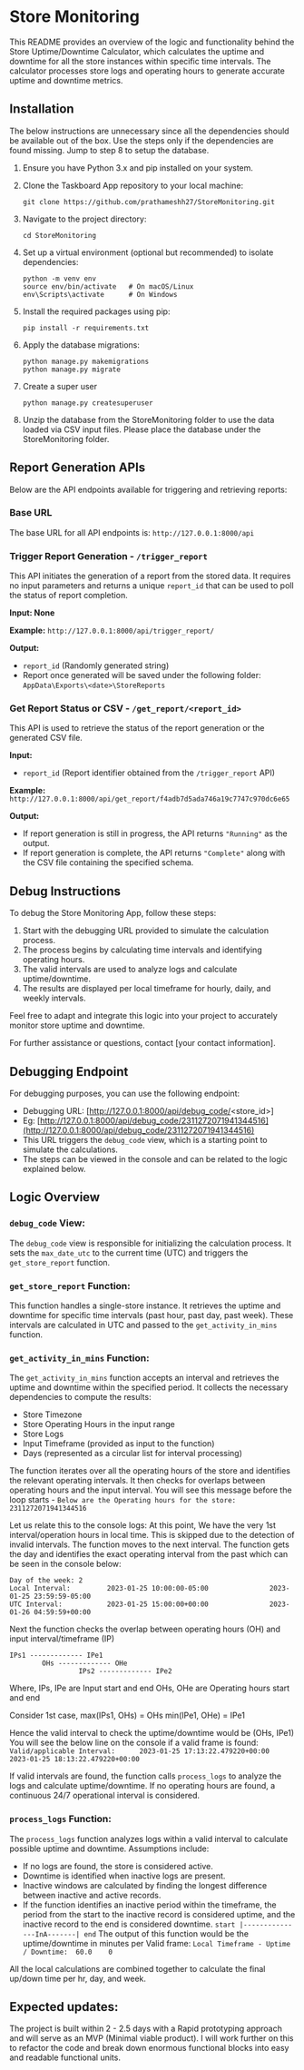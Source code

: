 # Store Monitoring

This README provides an overview of the logic and functionality behind the Store Uptime/Downtime Calculator, which calculates the uptime and downtime for all the store instances within specific time intervals. The calculator processes store logs and operating hours to generate accurate uptime and downtime metrics.

## Installation
The below instructions are unnecessary since all the dependencies should be available out of the box.
Use the steps only if the dependencies are found missing.
Jump to step 8 to setup the database.

1. Ensure you have Python 3.x and pip installed on your system.

2. Clone the Taskboard App repository to your local machine:
   ```shell
   git clone https://github.com/prathameshh27/StoreMonitoring.git
   ```

3. Navigate to the project directory:
   ```shell
   cd StoreMonitoring
   ```

4. Set up a virtual environment (optional but recommended) to isolate dependencies:
   ```shell
   python -m venv env
   source env/bin/activate   # On macOS/Linux
   env\Scripts\activate      # On Windows
   ```

5. Install the required packages using pip:
    ```shell
    pip install -r requirements.txt
    ```

6. Apply the database migrations:
    ```shell
    python manage.py makemigrations
    python manage.py migrate
    ```

7. Create a super user
    ```shell
    python manage.py createsuperuser
    ```

8. Unzip the database from the StoreMonitoring folder to use the data loaded via CSV input files.
Please place the database under the StoreMonitoring folder.


## Report Generation APIs
Below are the API endpoints available for triggering and retrieving reports:

### Base URL

The base URL for all API endpoints is: `http://127.0.0.1:8000/api`


### Trigger Report Generation - `/trigger_report`

This API initiates the generation of a report from the stored data. It requires no input parameters and returns a unique `report_id` that can be used to poll the status of report completion.

**Input: None**

**Example:**
`http://127.0.0.1:8000/api/trigger_report/`

**Output:**
- `report_id` (Randomly generated string)
- Report once generated will be saved under the following folder: 
`AppData\Exports\<date>\StoreReports`
  
### Get Report Status or CSV - `/get_report/<report_id>`

This API is used to retrieve the status of the report generation or the generated CSV file.

**Input:**
- `report_id` (Report identifier obtained from the `/trigger_report` API)

**Example:**
`http://127.0.0.1:8000/api/get_report/f4adb7d5ada746a19c7747c970dc6e65`

**Output:**
- If report generation is still in progress, the API returns `"Running"` as the output.
- If report generation is complete, the API returns `"Complete"` along with the CSV file containing the specified schema.


## Debug Instructions

To debug the Store Monitoring App, follow these steps:

1. Start with the debugging URL provided to simulate the calculation process.
2. The process begins by calculating time intervals and identifying operating hours.
3. The valid intervals are used to analyze logs and calculate uptime/downtime.
4. The results are displayed per local timeframe for hourly, daily, and weekly intervals.

Feel free to adapt and integrate this logic into your project to accurately monitor store uptime and downtime.

For further assistance or questions, contact [your contact information].



## Debugging Endpoint

For debugging purposes, you can use the following endpoint:
- Debugging URL: [http://127.0.0.1:8000/api/debug_code/<store_id>]
- Eg: [http://127.0.0.1:8000/api/debug_code/2311272071941344516](http://127.0.0.1:8000/api/debug_code/2311272071941344516)
- This URL triggers the `debug_code` view, which is a starting point to simulate the calculations.
- The steps can be viewed in the console and can be related to the logic explained below.



## Logic Overview

### `debug_code` View:

The `debug_code` view is responsible for initializing the calculation process. It sets the `max_date_utc` to the current time (UTC) and triggers the `get_store_report` function.

### `get_store_report` Function:

This function handles a single-store instance. It retrieves the uptime and downtime for specific time intervals (past hour, past day, past week). These intervals are calculated in UTC and passed to the `get_activity_in_mins` function.

### `get_activity_in_mins` Function:

The `get_activity_in_mins` function accepts an interval and retrieves the uptime and downtime within the specified period. It collects the necessary dependencies to compute the results:

- Store Timezone
- Store Operating Hours in the input range
- Store Logs
- Input Timeframe (provided as input to the function)
- Days (represented as a circular list for interval processing)

The function iterates over all the operating hours of the store and identifies the relevant operating intervals. It then checks for overlaps between operating hours and the input interval.
You will see this message before the loop starts - `Below are the Operating hours for the store:  2311272071941344516`

Let us relate this to the console logs:
At this point, We have the very 1st interval/operation hours in local time.
This is skipped due to the detection of invalid intervals. The function moves to the next interval. 
The function gets the day and identifies the exact operating interval from the past which can be seen in the console below:

```
Day of the week: 2
Local Interval:         2023-01-25 10:00:00-05:00               2023-01-25 23:59:59-05:00
UTC Interval:           2023-01-25 15:00:00+00:00               2023-01-26 04:59:59+00:00
```

Next the function checks the overlap between operating hours (OH) and input interval/timeframe (IP)
```
IPs1 ------------- IPe1
        OHs ------------- OHe
                 IPs2 ------------- IPe2
```
Where, 
IPs, IPe are Input start and end
OHs, OHe are Operating hours start and end

Consider 1st case,
max(IPs1, OHs) = OHs
min(IPe1, OHe) = IPe1

Hence the valid interval to check the uptime/downtime would be (OHs, IPe1)
You will see the below line on the console if a valid frame is found:
`Valid/applicable Interval:      2023-01-25 17:13:22.479220+00:00      2023-01-25 18:13:22.479220+00:00`


If valid intervals are found, the function calls `process_logs` to analyze the logs and calculate uptime/downtime. If no operating hours are found, a continuous 24/7 operational interval is considered.

### `process_logs` Function:

The `process_logs` function analyzes logs within a valid interval to calculate possible uptime and downtime. 
Assumptions include:

- If no logs are found, the store is considered active.
- Downtime is identified when inactive logs are present.
- Inactive windows are calculated by finding the longest difference between inactive and active records.
- If the function identifies an inactive period within the timeframe, the period from the start to the inactive record is considered uptime, and the inactive record to the end is considered downtime.
        ```start |---------------InA-------| end```
The output of this function would be the uptime/downtime in minutes per Valid frame:
`Local Timeframe - Uptime / Downtime:  60.0    0`

All the local calculations are combined together to calculate the final up/down time per hr, day, and week.


## Expected updates:
The project is built within 2 - 2.5 days with a Rapid prototyping approach and will serve as an MVP (Minimal viable product).
I will work further on this to refactor the code and break down enormous functional blocks into easy and readable functional units. 
